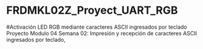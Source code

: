 # FRDMKL02Z_Proyect_UART_RGB
#Activación LED RGB mediante caracteres ASCII ingresados por teclado Proyecto Modulo 04 Semana 02: Impresión y recepción de caracteres ASCII ingresados por teclado, 
